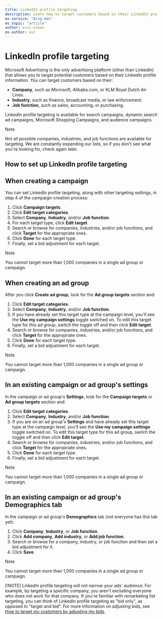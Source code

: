 ```yaml
---
title: LinkedIn profile targeting
description: Learn how to target customers based on their LinkedIn profile information.
ms.service: "Bing-Ads"
ms.topic: "article"
author: eric-urban
ms.author: eur
---
```


# LinkedIn profile targeting

Microsoft Advertising is the only advertising platform (other than LinkedIn) that allows you to target potential customers based on their LinkedIn profile information. You can target customers based on their:

- **Company**, such as Microsoft, Alibaba.com, or KLM Royal Dutch Air Lines.
- **Industry**, such as finance, broadcast media, or law enforcement.
- **Job function**, such as sales, accounting, or purchasing.

LinkedIn profile targeting is available for search campaigns, dynamic search ad campaigns, Microsoft Shopping Campaigns, and audience campaigns.

> [!NOTE]
> Not all possible companies, industries, and job functions are available for targeting. We are constantly expanding our lists, so if you don't see what you're looking for, check again later.

## How to set up LinkedIn profile targeting

## When creating a campaign
You can set LinkedIn profile targeting, along with other targeting settings, in step 4 of the campaign-creation process:
1. Click **Campaign targets**.
1. Click **Edit target categories**.
1. Select **Company**, **Industry**, and/or **Job function**.
1. For each target type, click **Edit target**.
1. Search or browse for companies, industries, and/or job functions, and click **Target** for the appropriate ones.
1. Click **Done** for each target type.
1. Finally, set a bid adjustment for each target.

> [!NOTE]
> You cannot target more than 1,000 companies in a single ad group or campaign.

## When creating an ad group
After you click **Create ad group**, look for the **Ad group targets** section and:
1. Click **Edit target categories**.
1. Select **Company**, **Industry**, and/or **Job function**.
1. If you have already set this target type at the campaign level, you'll see the **Use my campaign settings** toggle switched on. To edit this target type for this ad group, switch the toggle off and then click  **Edit target**.
1. Search or browse for companies, industries, and/or job functions, and click **Target** for the appropriate ones.
1. Click **Done** for each target type.
1. Finally, set a bid adjustment for each target.

> [!NOTE]
> You cannot target more than 1,000 companies in a single ad group or campaign.

## In an existing campaign or ad group's settings
In the campaign or ad group's **Settings**, look for the **Campaign targets** or **Ad group targets** section and:
1. Click **Edit target categories**.
1. Select **Company**, **Industry**, and/or **Job function**.
1. If you are on an ad group's **Settings** and have already set this target type at the campaign level, you'll see the **Use my campaign settings** toggle switched on. To edit this target type for this ad group, switch the toggle off and then click  **Edit target**.
1. Search or browse for companies, industries, and/or job functions, and click **Target** for the appropriate ones.
1. Click **Done** for each target type.
1. Finally, set a bid adjustment for each target.

> [!NOTE]
> You cannot target more than 1,000 companies in a single ad group or campaign.

## In an existing campaign or ad group's Demographics tab
In the campaign or ad group's **Demographics** tab (not everyone has this tab yet):
1. Click **Company**, **Industry**, or **Job function**.
1. Click **Add company**, **Add industry**, or **Add job function**.
1. Search or browse for a company, industry, or job function and then set a bid adjustment for it.
1. Click **Save**.

> [!NOTE]
> You cannot target more than 1,000 companies in a single ad group or campaign.
> 
> [!NOTE]
> LinkedIn profile targeting will not narrow your ads' audience. For example, by targeting a specific company, you aren't excluding everyone who does not work for that company. If you're familiar with remarketing list targeting, you can think of LinkedIn profile targeting as "bid only", as opposed to "target and bid".
> For more information on adjusting bids, see [How to target my customers by adjusting my bids](./hlp_BA_CONC_AboutAdvancedBidding.md).



